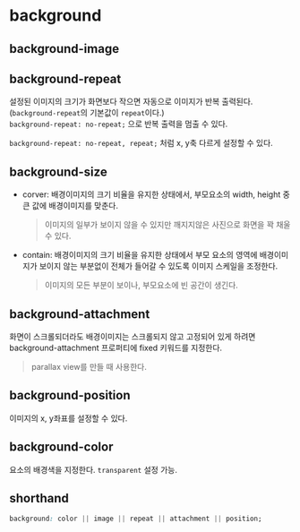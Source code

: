 # background

## background-image

## background-repeat

설정된 이미지의 크기가 화면보다 작으면 자동으로 이미지가 반복 출력된다. (`background-repeat`의 기본값이 `repeat`이다.)  
`background-repeat: no-repeat;` 으로 반복 출력을 멈출 수 있다.

`background-repeat: no-repeat, repeat;` 처럼 x, y축 다르게 설정할 수 있다.

## background-size

- corver: 배경이미지의 크기 비율을 유지한 상태에서, 부모요소의 width, height 중 큰 값에 배경이미지를 맞춘다.
  > 이미지의 일부가 보이지 않을 수 있지만 깨지지않은 사진으로 화면을 꽉 채울 수 있다.
- contain: 배경이미지의 크기 비율을 유지한 상태에서 부모 요소의 영역에 배경이미지가 보이지 않는 부분없이 전체가 들어갈 수 있도록 이미지 스케일을 조정한다.
  > 이미지의 모든 부분이 보이나, 부모요소에 빈 공간이 생긴다.

## background-attachment

화면이 스크롤되더라도 배경이미지는 스크롤되지 않고 고정되어 있게 하려면 background-attachment 프로퍼티에 fixed 키워드를 지정한다.

> parallax view를 만들 때 사용한다.

## background-position

이미지의 x, y좌표를 설정할 수 있다.

## background-color

요소의 배경색을 지정한다. `transparent` 설정 가능.

## shorthand

```css
background: color || image || repeat || attachment || position;
```
